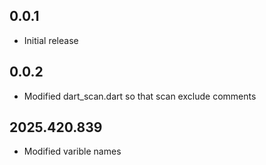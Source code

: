 ## 0.0.1

- Initial release

## 0.0.2

- Modified dart_scan.dart so that scan exclude comments

## 2025.420.839

- Modified varible names
